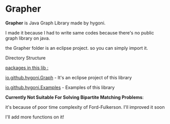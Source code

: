 # Grapher
**Grapher** is Java Graph Library made by hygoni.

I made it because I had to write same codes because there's no public graph library on java.

the Grapher folder is an eclipse project. so you can simply import it.



Directory Structure

[packages in this lib : ]()

[io.github.hygoni.Graph](https://github.com/hygoni/Grapher/tree/master/Grapher/src/io/github/hygoni/Graph) - It's an eclipse project of this library

[io.github.hygoni.Examples](https://github.com/hygoni/Grapher/tree/master/Grapher/src/io/github/hygoni/Examples) - Examples of this library



**Currently Not Suitable For Solving Bipartite Matching Problems**:

it's because of poor time complexity of Ford-Fulkerson. I'll improved it soon

I'll add more functions on it!